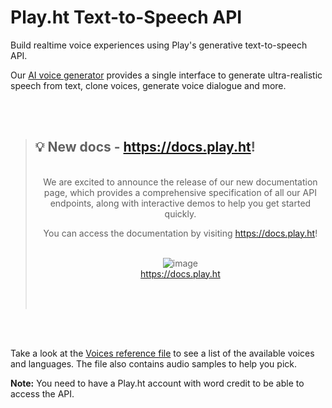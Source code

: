 # Play.ht Text-to-Speech API

Build realtime voice experiences using Play's generative text-to-speech API. 

Our [AI voice generator](https://play.ht) provides a single interface to generate ultra-realistic speech from text, clone voices, generate voice dialogue and more.

<br><br>

> ## 💡 New docs - https://docs.play.ht!
> 
> <div align="center">
>
> <br>
> We are excited to announce the release of our new documentation page, which provides a comprehensive specification of all our API endpoints, along with interactive demos to help you get started quickly.
>
> You can access the documentation by visiting https://docs.play.ht!
> <br><br>
>
> ![image](https://user-images.githubusercontent.com/5091082/232076784-6496568d-afc1-452b-9e57-2f9e2f7ec9f0.png)
> <br>https://docs.play.ht
> </div>
> 
> <br><br>

<br><br>

Take a look at the [Voices reference file](Voices.md) to see a list of the available voices and languages. The file also contains audio samples to help you pick.

**Note:** You need to have a Play.ht account with word credit to be able to access the API.

